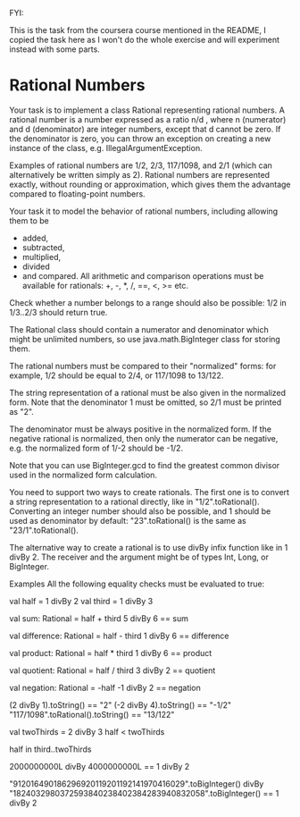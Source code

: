 FYI: 

This is the task from the coursera course mentioned in the README,
I copied the task here as I won't do the whole exercise 
and will experiment instead with some parts.

# Rational Numbers

Your task is to implement a class Rational representing rational numbers.
A rational number is a number expressed as a ratio n/d ,
where n (numerator) and d (denominator) are integer numbers,
except that d cannot be zero. 
If the denominator is zero,
you can throw an exception on creating a new instance of the class,
e.g. IllegalArgumentException.

Examples of rational numbers are 1/2, 2/3, 117/1098, 
and 2/1 (which can alternatively be written simply as 2).
Rational numbers are represented exactly, without rounding or approximation,
which gives them the advantage compared to floating-point numbers.

Your task it to model the behavior of rational numbers,
including allowing them to be 
* added,
* subtracted,
* multiplied,
* divided 
* and compared. 
All arithmetic and comparison operations must be available for rationals:
+, -, *, /, ==, <, >= etc. 

Check whether a number belongs to a range should also be possible:
1/2 in 1/3..2/3 should return true.

The Rational class should contain a numerator and denominator 
which might be unlimited numbers,
so use java.math.BigInteger class for storing them.

The rational numbers must be compared to their "normalized" forms:
for example, 1/2 should be equal to 2/4,
or 117/1098 to 13/122.

The string representation of a rational must be also given in the normalized form.
Note that the denominator 1 must be omitted, 
so 2/1 must be printed as "2".

The denominator must be always positive in the normalized form.
If the negative rational is normalized, 
then only the numerator can be negative,
e.g. the normalized form of 1/-2 should be -1/2.

Note that you can use BigInteger.gcd to find the greatest common divisor
used in the normalized form calculation.

You need to support two ways to create rationals.
The first one is to convert a string representation to a rational directly,
like in "1/2".toRational().
Converting an integer number should also be possible,
and 1 should be used as denominator by default:
"23".toRational() is the same as "23/1".toRational().

The alternative way to create a rational is to use divBy infix function
like in 1 divBy 2.
The receiver and the argument might be of types Int, Long, or BigInteger.

Examples
All the following equality checks must be evaluated to true:

val half = 1 divBy 2
val third = 1 divBy 3

val sum: Rational = half + third
5 divBy 6 == sum

val difference: Rational = half - third
1 divBy 6 == difference

val product: Rational = half * third
1 divBy 6 == product

val quotient: Rational = half / third
3 divBy 2 == quotient

val negation: Rational = -half
-1 divBy 2 == negation

(2 divBy 1).toString() == "2"
(-2 divBy 4).toString() == "-1/2"
"117/1098".toRational().toString() == "13/122"

val twoThirds = 2 divBy 3
half < twoThirds

half in third..twoThirds

2000000000L divBy 4000000000L == 1 divBy 2

"912016490186296920119201192141970416029".toBigInteger() divBy
"1824032980372593840238402384283940832058".toBigInteger() == 1 divBy 2